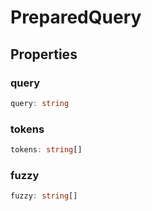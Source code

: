 # PreparedQuery



## Properties

### query

```ts
query: string
```



### tokens

```ts
tokens: string[]
```



### fuzzy

```ts
fuzzy: string[]
```



